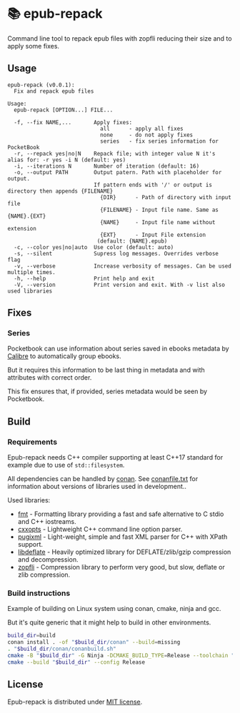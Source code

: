 
# 📚 epub-repack

Command line tool to repack epub files with zopfli reducing their size and to apply some fixes.

## Usage

```
epub-repack (v0.0.1):
  Fix and repack epub files

Usage:
  epub-repack [OPTION...] FILE...

  -f, --fix NAME,...       Apply fixes:
                             all      - apply all fixes
                             none     - do not apply fixes
                             series   - fix series information for PocketBook
  -r, --repack yes|no|N    Repack file; with integer value N it's alias for: -r yes -i N (default: yes)
  -i, --iterations N       Number of iteration (default: 16)
  -o, --output PATH        Output patern. Path with placeholder for output.
                           If pattern ends with '/' or output is directory then appends {FILENAME}
                             {DIR}      - Path of directory with input file
                             {FILENAME} - Input file name. Same as {NAME}.{EXT}
                             {NAME}     - Input file name without extension
                             {EXT}      - Input File extension
                            (default: {NAME}.epub)
  -c, --color yes|no|auto  Use color (default: auto)
  -s, --silent             Supress log messages. Overrides verbose flag
  -v, --verbose            Increase verbosity of messages. Can be used multiple times.
  -h, --help               Print help and exit
  -V, --version            Print version and exit. With -v list also used libraries
```

## Fixes

### Series

Pocketbook can use information about series saved in ebooks metadata by
[Calibre](https://calibre-ebook.com/ "E-book management suite") to automatically group ebooks.

But it requires this information to be last thing in metadata and with attributes with correct order.

This fix ensures that, if provided, series metadata would be seen by Pocketbook.

## Build

### Requirements

Epub-repack needs C++ compiler supporting at least C++17 standard for example due to use of `std::filesystem`.

All dependencies can be handled by [conan](https://conan.io/ "The open-source C and C++ package manager").
See [conanfile.txt](conanfile.txt) for information about versions of libraries used in development..

Used libraries:

 * [fmt](https://fmt.dev) - Formatting library providing a fast and safe alternative to C stdio and C++ iostreams.
 * [cxxopts](https://github.com/jarro2783/cxxopts) - Lightweight C++ command line option parser.
 * [pugixml](https://pugixml.org) - Light-weight, simple and fast XML parser for C++ with XPath support.
 * [libdeflate](https://github.com/ebiggers/libdeflate) - Heavily optimized library for DEFLATE/zlib/gzip compression and decompression.
 * [zopfli](https://github.com/google/zopfli) - Compression library to perform very good, but slow, deflate or zlib compression.

### Build instructions

Example of building on Linux system using conan, cmake, ninja and gcc.

But it's quite generic that it might help to build in other environments.

```sh
build_dir=build
conan install . -of "$build_dir/conan" --build=missing
. "$build_dir/conan/conanbuild.sh"
cmake -B "$build_dir" -G Ninja -DCMAKE_BUILD_TYPE=Release --toolchain "$build_dir/conan/conan_toolchain.cmake"
cmake --build "$build_dir" --config Release
```

## License

Epub-repack is distributed under [MIT license](LICENSE).

